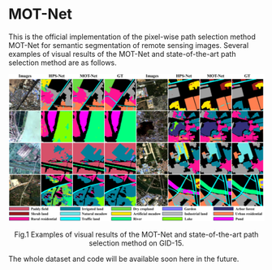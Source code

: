 # MOT-Net
This is the official implementation of the pixel-wise path selection method MOT-Net for semantic segmentation of remote sensing images. Several examples of visual results of the MOT-Net and state-of-the-art path selection method are as follows.

<div id="img\-container" align="center"> <img src="figures/Fig5.png" width="1000px"> <div id="img\-container" align="center">
  
<p align="center">  
Fig.1 Examples of visual results of the MOT-Net and state-of-the-art path selection method on GID-15.
</p>  

<p align="left"> 
The whole dataset and code will be available soon here in the future. 
</p> 

